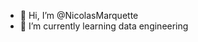 - 👋 Hi, I’m @NicolasMarquette
- 🌱 I’m currently learning data engineering

<!---
NicolasMarquette/NicolasMarquette is a ✨ special ✨ repository because its `README.md` (this file) appears on your GitHub profile.
You can click the Preview link to take a look at your changes.
--->

